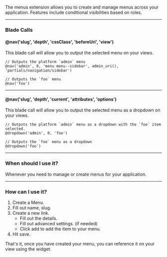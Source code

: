The menus extension allows you to create and manage menus across your application.
Features include conditional visibilities based on roles.

---

### Blade Calls

#### @nav('slug', 'depth', 'cssClass', 'beforeUri', 'view')

This blade call will allow you to output the selected menu on your views.

	// Outputs the platform `admin` menu
	@nav('admin', 0, 'menu menu--sidebar', admin_uri(), 'partials/navigation/sidebar')

	// Outputs the `foo` menu
	@nav('foo')

---

#### @nav('slug', 'depth', 'current', 'attributes', 'options')

This blade call will allow you to output the selected menu as a dropdown on your views.

	// Outputs the platform `admin` menu as a dropdown with the `foo` item selected.
	@dropdown('admin', 0, 'foo')

	// Outputs the `foo` menu as a dropdown
	@dropdown('foo')

---

### When should I use it?

Whenever you need to manage or create menus for your application.

---

### How can I use it?

1. Create a Menu.
2. Fill out name, slug.
3. Create a new link.
	- Fill out the details.
	- Fill out advanced settings. (if needed)
	- Click add to add the item to your menu.
4. Hit save.

That's it, once you have created your menu, you can reference it on your view using the widget.
